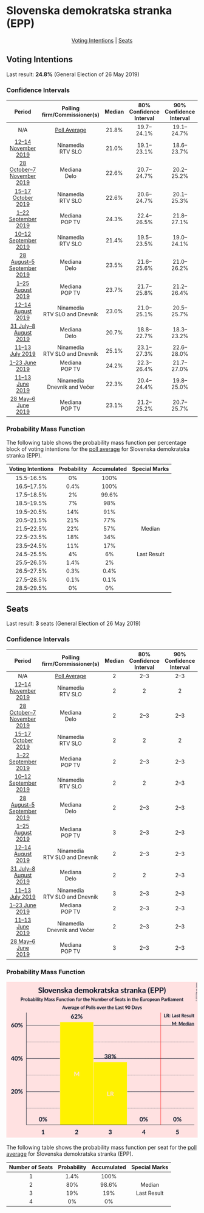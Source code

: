 # Slovenska demokratska stranka (EPP)

<p align="center"><a href="#voting-intentions">Voting Intentions</a> | <a href="#seats">Seats</a></p>

## Voting Intentions

Last result: **24.8%** (General Election of 26 May 2019)

### Confidence Intervals

| Period     | Polling firm/Commissioner(s) | Median | 80% Confidence Interval | 90% Confidence Interval | 95% Confidence Interval | 99% Confidence Interval |
|:----------:|:----------------:|:-----------:|:-----------------------:|:-----------------------:|:-----------------------:|:-----------------------:|
| N/A | [Poll Average](average.html) | 21.8% | 19.7–24.1% | 19.1–24.7% | 18.6–25.3% | 17.6–26.4% |
| [12–14 November 2019](2019-11-14-Ninamedia.html) | Ninamedia <br> RTV SLO | 21.0% | 19.1–23.1% | 18.6–23.7% | 18.1–24.2% | 17.3–25.2% |
| [28 October–7 November 2019](2019-11-07-Mediana.html) | Mediana <br> Delo | 22.6% | 20.7–24.7% | 20.2–25.2% | 19.7–25.8% | 18.8–26.8% |
| [15–17 October 2019](2019-10-17-Ninamedia.html) | Ninamedia <br> RTV SLO | 22.6% | 20.6–24.7% | 20.1–25.3% | 19.6–25.8% | 18.7–26.9% |
| [1–22 September 2019](2019-09-22-Mediana.html) | Mediana <br> POP TV | 24.3% | 22.4–26.5% | 21.8–27.1% | 21.3–27.6% | 20.4–28.7% |
| [10–12 September 2019](2019-09-12-Ninamedia.html) | Ninamedia <br> RTV SLO | 21.4% | 19.5–23.5% | 19.0–24.1% | 18.5–24.6% | 17.7–25.7% |
| [28 August–5 September 2019](2019-09-05-Mediana.html) | Mediana <br> Delo | 23.5% | 21.6–25.6% | 21.0–26.2% | 20.5–26.7% | 19.7–27.7% |
| [1–25 August 2019](2019-08-25-Mediana.html) | Mediana <br> POP TV | 23.7% | 21.7–25.8% | 21.2–26.4% | 20.7–26.9% | 19.8–28.0% |
| [12–14 August 2019](2019-08-14-Ninamedia.html) | Ninamedia <br> RTV SLO and Dnevnik | 23.0% | 21.0–25.1% | 20.5–25.7% | 20.0–26.3% | 19.1–27.3% |
| [31 July–8 August 2019](2019-08-08-Mediana.html) | Mediana <br> Delo | 20.7% | 18.8–22.7% | 18.3–23.2% | 17.9–23.7% | 17.0–24.7% |
| [11–13 July 2019](2019-07-13-Ninamedia.html) | Ninamedia <br> RTV SLO and Dnevnik | 25.1% | 23.1–27.3% | 22.6–28.0% | 22.1–28.5% | 21.1–29.6% |
| [1–23 June 2019](2019-06-23-Mediana.html) | Mediana <br> POP TV | 24.2% | 22.3–26.4% | 21.7–27.0% | 21.2–27.5% | 20.3–28.5% |
| [11–13 June 2019](2019-06-13-Ninamedia.html) | Ninamedia <br> Dnevnik and Večer | 22.3% | 20.4–24.4% | 19.8–25.0% | 19.4–25.5% | 18.5–26.6% |
| [28 May–6 June 2019](2019-06-06-Mediana.html) | Mediana <br> POP TV | 23.1% | 21.2–25.2% | 20.7–25.7% | 20.2–26.3% | 19.3–27.3% |

### Probability Mass Function

The following table shows the probability mass function per percentage block of voting intentions for the [poll average](average.html) for Slovenska demokratska stranka (EPP).

| Voting Intentions | Probability | Accumulated | Special Marks |
|:-----------------:|:-----------:|:-----------:|:-------------:|
| 15.5–16.5% | 0% | 100% |  |
| 16.5–17.5% | 0.4% | 100% |  |
| 17.5–18.5% | 2% | 99.6% |  |
| 18.5–19.5% | 7% | 98% |  |
| 19.5–20.5% | 14% | 91% |  |
| 20.5–21.5% | 21% | 77% |  |
| 21.5–22.5% | 22% | 57% | Median |
| 22.5–23.5% | 18% | 34% |  |
| 23.5–24.5% | 11% | 17% |  |
| 24.5–25.5% | 4% | 6% | Last Result |
| 25.5–26.5% | 1.4% | 2% |  |
| 26.5–27.5% | 0.3% | 0.4% |  |
| 27.5–28.5% | 0.1% | 0.1% |  |
| 28.5–29.5% | 0% | 0% |  |


## Seats

Last result: **3** seats (General Election of 26 May 2019)

### Confidence Intervals

| Period     | Polling firm/Commissioner(s) | Median | 80% Confidence Interval | 90% Confidence Interval | 95% Confidence Interval | 99% Confidence Interval |
|:----------:|:----------------:|:------:|:-----------------------:|:-----------------------:|:-----------------------:|:-----------------------:|
| N/A | [Poll Average](average.html) | 2 | 2–3 | 2–3 | 2–3 | 1–3 |
| [12–14 November 2019](2019-11-14-Ninamedia.html) | Ninamedia <br> RTV SLO | 2 | 2 | 2 | 1–2 | 1–2 |
| [28 October–7 November 2019](2019-11-07-Mediana.html) | Mediana <br> Delo | 2 | 2–3 | 2–3 | 2–3 | 2–3 |
| [15–17 October 2019](2019-10-17-Ninamedia.html) | Ninamedia <br> RTV SLO | 2 | 2 | 2 | 2–3 | 2–3 |
| [1–22 September 2019](2019-09-22-Mediana.html) | Mediana <br> POP TV | 2 | 2–3 | 2–3 | 2–3 | 2–3 |
| [10–12 September 2019](2019-09-12-Ninamedia.html) | Ninamedia <br> RTV SLO | 2 | 2 | 2–3 | 2–3 | 2–3 |
| [28 August–5 September 2019](2019-09-05-Mediana.html) | Mediana <br> Delo | 2 | 2–3 | 2–3 | 2–3 | 2–3 |
| [1–25 August 2019](2019-08-25-Mediana.html) | Mediana <br> POP TV | 3 | 2–3 | 2–3 | 2–3 | 2–3 |
| [12–14 August 2019](2019-08-14-Ninamedia.html) | Ninamedia <br> RTV SLO and Dnevnik | 2 | 2–3 | 2–3 | 2–3 | 2–3 |
| [31 July–8 August 2019](2019-08-08-Mediana.html) | Mediana <br> Delo | 2 | 2 | 2–3 | 2–3 | 2–3 |
| [11–13 July 2019](2019-07-13-Ninamedia.html) | Ninamedia <br> RTV SLO and Dnevnik | 3 | 2–3 | 2–3 | 2–3 | 2–4 |
| [1–23 June 2019](2019-06-23-Mediana.html) | Mediana <br> POP TV | 2 | 2–3 | 2–3 | 2–3 | 2–3 |
| [11–13 June 2019](2019-06-13-Ninamedia.html) | Ninamedia <br> Dnevnik and Večer | 2 | 2–3 | 2–3 | 2–3 | 2–3 |
| [28 May–6 June 2019](2019-06-06-Mediana.html) | Mediana <br> POP TV | 3 | 2–3 | 2–3 | 2–3 | 2–3 |

### Probability Mass Function

![Graph with seats probability mass function not yet produced](average-seats-pmf-slovenskademokratskastrankaepp.png "Seats Probability Mass Function")

The following table shows the probability mass function per seat for the [poll average](average.html) for Slovenska demokratska stranka (EPP).

| Number of Seats | Probability | Accumulated | Special Marks |
|:---------------:|:-----------:|:-----------:|:-------------:|
| 1 | 1.4% | 100% |  |
| 2 | 80% | 98.6% | Median |
| 3 | 19% | 19% | Last Result |
| 4 | 0% | 0% |  |


